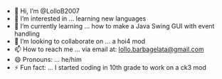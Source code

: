 - 👋 Hi, I’m @LolloB2007
- 👀 I’m interested in ... learning new languages
- 🌱 I’m currently learning ... how to make a Java Swing GUI with event handling
- 💞️ I’m looking to collaborate on ... a hoi4 mod
- 📫 How to reach me ... via email at: lollo.barbagelata@gmail.com
- 😄 Pronouns: ... he/him
- ⚡ Fun fact: ... I started coding in 10th grade to work on a ck3 mod
